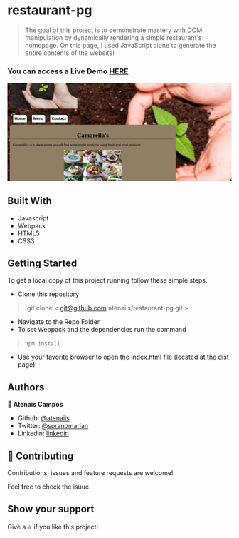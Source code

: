 # restaurant-pg

> The goal of this project is to demonstrate mastery with DOM manipulation by dynamically rendering a simple restaurant's homepage. On this page, I used JavaScript alone to generate the entire contents of the website!


### You can access a Live Demo [HERE]()

![Screenshot](./src/images/screen.png)



## Built With

- Javascript
- Webpack
- HTML5
- CSS3


## Getting Started

To get a local copy of this project running follow these simple steps.

- Clone this repository
 > `git clone < git@github.com:atenaiis/restaurant-pg.git >
- Navigate to the Repo Folder
- To set Webpack and the dependencies run the command
> `npm install`
- Use your favorite browser to open the index.html file (located at the dist page)


## Authors

👤 **Atenais Campos**

- Github: [@atenaiis](https://github.com/atenaiis)
- Twitter: [@spranomarian](https://twitter.com/SopranoMarian)
- Linkedin: [linkedin](https://www.linkedin.com/in/mariana-atenai-campos-garcia-a30791143/)



## 🤝 Contributing

Contributions, issues and feature requests are welcome!

Feel free to check the isuue.


## Show your support

Give a ⭐️ if you like this project!